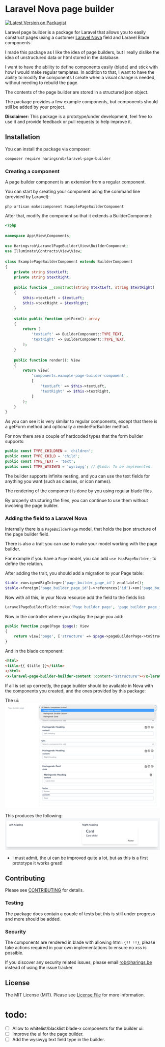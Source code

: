 # Laravel Nova page builder

[![Latest Version on Packagist](https://img.shields.io/packagist/v/haringsrob/laravel-page-builder.svg?style=flat-square)](https://packagist.org/packages/haringsrob/laravel-page-builder)

Laravel page builder is a package for Laravel that allows you to easily construct
pages using a customer [Laravel Nova](https://nova.laravel.com) field and Laravel Blade components.

I made this package as I like the idea of page builders, but I really dislike the idea
of unstructured data or html stored in the database.

I want to have the ability to define components easily (blade) and stick with how
I would make regular templates. In addition to that, I want to have the ability to modify
the components I create when a visual change is needed, without needing to rebuild the page.

The contents of the page builder are stored in a structured json object.

The package provides a few example components, but components should still be added by
your project.

**Disclaimer:** This package is a prototype/under development,
feel free to use it and provide feedback or  pull requests to help improve it.

## Installation

You can install the package via composer:

```bash
composer require haringsrob/laravel-page-builder
```

### Creating a component

A page builder component is an extension from a regular component.

You can start by creating your component using the command line (provided by Laravel):

`php artisan make:component ExamplePageBuilderComponent`

After that, modify the component so that it extends a BuilderComponent:

```php
<?php

namespace App\View\Components;

use Haringsrob\LaravelPageBuilder\View\BuilderComponent;
use Illuminate\Contracts\View\View;

class ExamplePageBuilderComponent extends BuilderComponent
{
    private string $textLeft;
    private string $textRight;

    public function __construct(string $textLeft, string $textRight)
    {
        $this->textLeft = $textLeft;
        $this->textRight = $textRight;
    }

    static public function getForm(): array
    {
        return [
            'textLeft' => BuilderComponent::TYPE_TEXT,
            'textRight' => BuilderComponent::TYPE_TEXT,
        ];
    }

    public function render(): View
    {
        return view(
            'components.example-page-builder-component',
            [
                'textLeft' => $this->textLeft,
                'textRight' => $this->textRight,
            ]
        );
    }
}
```

As you can see it is very similar to regular components, except that there is a
getForm method and optionally a renderForBuilder method.

For now there are a couple of hardcoded types that the form builder supports:

```php
public const TYPE_CHILDREN = 'children';
public const TYPE_CHILD = 'child';
public const TYPE_TEXT = 'text';
public const TYPE_WYSIWYG = 'wysiwyg'; // @todo: To be implemented.
```

The builder supports infinite nesting, and you can use the text fields for anything you want
(such as classes, or icon names).

The rendering of the component is done by you using regular blade files.

By properly structuring the files, you can continue to use them without involving the
page builder.

### Adding the field to a Laravel Nova

Internally there is a `PageBuilderPage` model, that holds the json structure of the page
builder field.

There is also a trait you can use to make your model working with the page builder.

For example if you have a `Page` model, you can add `use HasPageBuilder;` to define the
relation.

After adding the trait, you should add a migration to your Page table:

```php
$table->unsignedBigInteger('page_builder_page_id')->nullable();
$table->foreign('page_builder_page_id')->references('id')->on('page_builder_pages');
```

Now with all this, in your Nova resource add the field to the fields list:

```php
LaravelPageBuilderField::make('Page builder page', 'page_builder_page_id'),
```

Now in the controller where you display the page you add:

```php 
public function page(Page $page): View
{
    return view('page', ['structure' => $page->pageBuilderPage->toStructureCollection(), 'title' => $page->title]);
}
```

And in the blade component:

```html
<html>
<title>{{ $title }}</title>
</html>
<x-laravel-page-builder-builder-content :content="$structure"></x-laravel-page-builder-builder-content>
```

If all is set up correctly, the page builder should be available in Nova with the components
you created, and the ones provided by this package:

The ui:
![Example screenshot](./docs/screenshots/example.png)

This produces the following:
![Result](./docs/screenshots/result.png)

* I must admit, the ui can be improved quite a lot, but as this is a first prototype it works
great!

## Contributing

Please see [CONTRIBUTING](CONTRIBUTING.md) for details.

### Testing

The package does contain a couple of tests but this is still under progress and more should
be added.

### Security

The components are rendered in blade with allowing html: `{!! !!}`, please take actions
required in your own implementations to ensure no xss is possible.

If you discover any security related issues, please email rob@harings.be instead of using the issue tracker.

## License

The MIT License (MIT). Please see [License File](LICENSE.md) for more information.

# todo:

- [ ] Allow to whitelist/blacklist blade-x components for the builder ui.
- [ ] Improve the ui for the page builder.
- [ ] Add the wysiwyg text field type in the builder.
